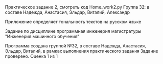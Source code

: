 Практическое задание 2, смотреть код Home_work2.py
Группа 32: в составе Надежда, Анастасия, Эльдар, Виталий, Александр

Приложение определяет тональность текстов на русском языке

Задание по дисциплине программная инженерия магистратуры "Инженерия машинного обучения"

Программа создана группой №32, в составе Надежда, Анастасия, Эльдар, Виталий, в рамках выполнения практического задания
Задание проверено. Оценка 1 из 1
